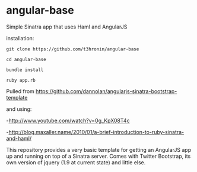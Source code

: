 angular-base
============

Simple Sinatra app that uses Haml and AngularJS

installation:

    git clone https://github.com/t3hronin/angular-base

    cd angular-base

    bundle install

    ruby app.rb

Pulled from https://github.com/dannolan/angularjs-sinatra-bootstrap-template

and using:

 -http://www.youtube.com/watch?v=0g_KpX08T4c

 -http://blog.maxaller.name/2010/01/a-brief-introduction-to-ruby-sinatra-and-haml/

This repository provides a very basic template for getting an AngularJS app up and running on top of a Sinatra server. Comes with Twitter Bootstrap, its own version of jquery (1.9 at current state) and little else.